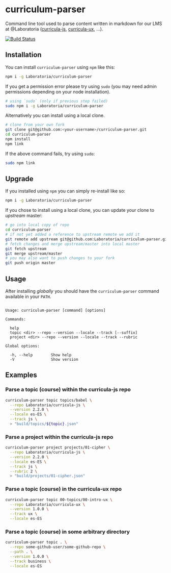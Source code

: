 # curriculum-parser

Command line tool used to parse content written in markdown for our LMS at
@Laboratoria ([curricula-js](https://github.com/Laboratoria/curricula-js),
[curricula-ux](https://github.com/Laboratoria/curricula-ux), ...).

[![Build Status](https://travis-ci.com/Laboratoria/curriculum-parser.svg?branch=master)](https://travis-ci.com/Laboratoria/curriculum-parser)

## Installation

You can install `curriculum-parser` using `npm` like this:

```sh
npm i -g Laboratoria/curriculum-parser
```

If you get a permission error please try using `sudo` (you may need admin
permissions depending on your node installation).

```sh
# using `sudo` (only if previous step failed)
sudo npm i -g Laboratoria/curriculum-parser
```

Alternatively you can install using a local clone.

```sh
# clone from your own fork
git clone git@github.com:<your-username>/curriculum-parser.git
cd curriculum-parser
npm install
npm link
```

If the above command fails, try using `sudo`:

```sh
sudo npm link
```

## Upgrade

If you installed using `npm` you can simply re-install like so:

```sh
npm i -g Laboratoria/curriculum-parser
```

If you chose to install using a local clone, you can update your clone to
_upstream_ master:

```sh
# go into local copy of repo
cd curriculum-parser
# if not yet added a reference to upstream remote we add it
git remote add upstream git@github.com:Laboratoria/curriculum-parser.git
# fetch changes and merge upstream/master into local master
git fetch upstream
git merge upstream/master
# you may also want to push changes to your fork
git push origin master
```

## Usage

After installing _globally_ you should have the `curriculum-parser` command
available in your `PATH`.

```text

Usage: curriculum-parser [command] [options]

Commands:

  help
  topic <dir> --repo --version --locale --track [--suffix]
  project <dir> --repo --version --locale --track --rubric

Global options:

  -h, --help        Show help
  -V                Show version

```

## Examples

### Parse a topic (course) within the curricula-js repo

```sh
curriculum-parser topic topics/babel \
  --repo Laboratoria/curricula-js \
  --version 2.2.0 \
  --locale es-ES \
  --track js \
  > "build/topics/${topic}.json"
```

### Parse a project within the curricula-js repo

```sh
curriculum-parser project projects/01-cipher \
  --repo Laboratoria/curricula-js \
  --version 2.2.0 \
  --locale es-ES \
  --track js \
  --rubric 2 \
  > "build/projects/01-cipher.json"
```

### Parse a topic (course) in the curricula-ux repo

```sh
curriculum-parser topic 00-topics/00-intro-ux \
  --repo Laboratoria/curricula-ux \
  --version 1.0.0 \
  --track ux \
  --locale es-ES
```

### Parse a topic (course) in some arbitrary directory

```sh
curriculum-parser topic . \
  --repo some-github-user/some-github-repo \
  --path . \
  --version 1.0.0 \
  --track business \
  --locale es-ES
```
